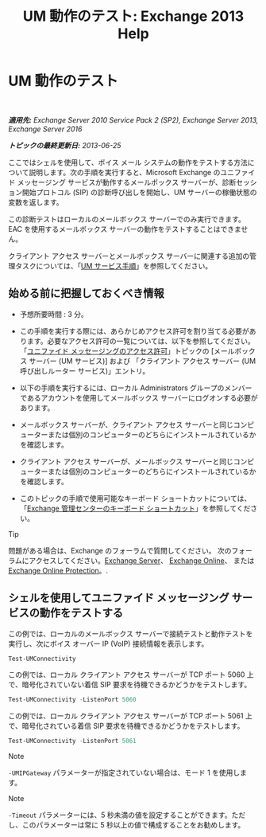 ﻿---
title: 'UM 動作のテスト: Exchange 2013 Help'
TOCTitle: UM 動作のテスト
ms:assetid: 06c9ab4e-8272-47b1-a217-e366f7e9dbaa
ms:mtpsurl: https://technet.microsoft.com/ja-jp/library/Aa995957(v=EXCHG.150)
ms:contentKeyID: 56270037
ms.date: 04/24/2018
mtps_version: v=EXCHG.150
ms.translationtype: HT
---

# UM 動作のテスト

 

_**適用先:** Exchange Server 2010 Service Pack 2 (SP2), Exchange Server 2013, Exchange Server 2016_

_**トピックの最終更新日:** 2013-06-25_

ここではシェルを使用して、ボイス メール システムの動作をテストする方法について説明します。次の手順を実行すると、Microsoft Exchange のユニファイド メッセージング サービスが動作するメールボックス サーバーが、診断セッション開始プロトコル (SIP) の診断呼び出しを開始し、UM サーバーの稼働状態の変数を返します。

この診断テストはローカルのメールボックス サーバーでのみ実行できます。EAC を使用するメールボックス サーバーの動作をテストすることはできません。

クライアント アクセス サーバーとメールボックス サーバーに関連する追加の管理タスクについては、「[UM サービス手順](um-services-procedures-exchange-2013-help.md)」を参照してください。

## 始める前に把握しておくべき情報

  - 予想所要時間 : 3 分。

  - この手順を実行する際には、あらかじめアクセス許可を割り当てる必要があります。必要なアクセス許可の一覧については、以下を参照してください。「[ユニファイド メッセージングのアクセス許可](unified-messaging-permissions-exchange-2013-help.md)」トピックの \[メールボックス サーバー (UM サービス)\] および 「クライアント アクセス サーバー (UM 呼び出しルーター サービス)」エントリ。

  - 以下の手順を実行するには、ローカル Administrators グループのメンバーであるアカウントを使用してメールボックス サーバーにログオンする必要があります。

  - メールボックス サーバーが、クライアント アクセス サーバーと同じコンピューターまたは個別のコンピューターのどちらにインストールされているかを確認します。

  - クライアント アクセス サーバーが、メールボックス サーバーと同じコンピューターまたは個別のコンピューターのどちらにインストールされているかを確認します。

  - このトピックの手順で使用可能なキーボード ショートカットについては、「[Exchange 管理センターのキーボード ショートカット](keyboard-shortcuts-in-the-exchange-admin-center-exchange-online-protection-help.md)」を参照してください。


> [!TIP]
> 問題がある場合は、Exchange のフォーラムで質問してください。 次のフォーラムにアクセスしてください。<A href="https://go.microsoft.com/fwlink/p/?linkid=60612">Exchange Server</A>、 <A href="https://go.microsoft.com/fwlink/p/?linkid=267542">Exchange Online</A>、 または <A href="https://go.microsoft.com/fwlink/p/?linkid=285351">Exchange Online Protection</A>。.



## シェルを使用してユニファイド メッセージング サービスの動作をテストする

この例では、ローカルのメールボックス サーバーで接続テストと動作テストを実行し、次にボイス オーバー IP (VoIP) 接続情報を表示します。

```powershell
Test-UMConnectivity
```

この例では、ローカル クライアント アクセス サーバーが TCP ポート 5060 上で、暗号化されていない着信 SIP 要求を待機できるかどうかをテストします。

```powershell
Test-UMConnectivity -ListenPort 5060
```

この例では、ローカル クライアント アクセス サーバーが TCP ポート 5061 上で、暗号化されている着信 SIP 要求を待機できるかどうかをテストします。

```powershell
Test-UMConnectivity -ListenPort 5061
```


> [!NOTE]
> <CODE>-UMIPGateway</CODE> パラメーターが指定されていない場合は、モード 1 を使用します。




> [!NOTE]
> <CODE>-Timeout</CODE> パラメーターには、5 秒未満の値を設定することができます。ただし、このパラメーターは常に 5 秒以上の値で構成することをお勧めします。


